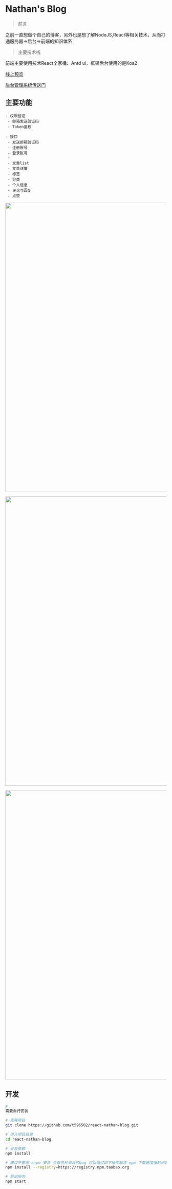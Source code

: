 # Nathan's Blog

>前言

之前一直想做个自己的博客，另外也是想了解NodeJS,React等相关技术，从而打通服务器=>后台=>前端的知识体系

>主要技术栈

前端主要使用技术React全家桶、Antd ui，框架后台使用的是Koa2

[线上预览](https://www.nathan-tai.top)

[后台管理系统传送门](https://github.com/t596502/admin-blog-react)
## 主要功能

```
- 权限验证
 - 邮箱发送验证码
 - Token鉴权

- 接口
 - 发送邮箱验证码
 - 注册账号
 - 登录账号
 - 
 - 文章list
 - 文章详情
 - 标签
 - 分类
 - 个人信息
 - 评论与回复
 - 点赞
```
<p align="center">
  <img width="900" src="http://api.nathan-tai.top/imgs/github/beijing1.jpeg">
</p>

<p align="center">
  <img width="900" src="http://api.nathan-tai.top/imgs/github/beijing2.jpeg">
</p>

<p align="center">
  <img width="900" src="http://api.nathan-tai.top/imgs/github/beijing3.jpeg">
</p>




## 开发

```bash
#
需要自行安装

# 克隆项目
git clone https://github.com/t596502/react-nathan-blog.git

# 进入项目目录
cd react-nathan-blog

# 安装依赖
npm install 

# 建议不要用 cnpm 安装 会有各种诡异的bug 可以通过如下操作解决 npm 下载速度慢的问题
npm install --registry=https://registry.npm.taobao.org

# 启动服务
npm start
```
